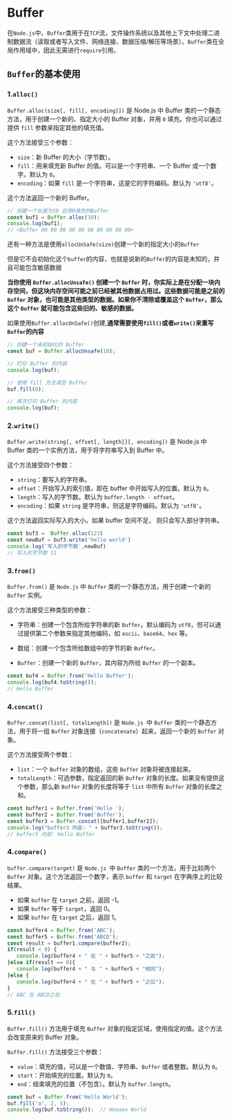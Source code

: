 # Buffer

在`Node.js`中，`Buffer`类用于在`TCP`流，文件操作系统以及其他上下文中处理二进制数据流（读取或者写入文件、网络连接、数据压缩/解压等场景）。`Buffer`类在全局作用域中，因此无需进行`require`引用。

## `Buffer`的基本使用

### 1.`alloc()`

`Buffer.alloc(size[, fill[, encoding]])` 是 Node.js 中 Buffer 类的一个静态方法，用于创建一个新的、指定大小的 Buffer 对象，并用 `0` 填充。你也可以通过提供 `fill` 参数来指定其他的填充值。

这个方法接受三个参数：

- `size`：新 Buffer 的大小（字节数）。
- `fill`：用来填充新 Buffer 的值。可以是一个字符串、一个 Buffer 或一个数字。默认为 `0`。
- `encoding`：如果 `fill` 是一个字符串，这是它的字符编码。默认为 `'utf8'`。

这个方法返回一个新的 Buffer。

```javascript
// 创建一个长度为10 且用0填充的Buffer
const buf1 = Buffer.alloc(10);
console.log(buf1);
// <Buffer 00 00 00 00 00 00 00 00 00 00>
```

还有一种方法是使用`allocUnSafe(size)`创建一个新的指定大小的`Buffer`

但是它不会初始化这个`buffer`的内容，也就是说新的`Buffer`的内容是未知的，并且可能包含敏感数据

**当你使用 `Buffer.allocUnsafe()` 创建一个 `Buffer` 时，你实际上是在分配一块内存空间，但这块内存空间可能之前已经被其他数据占用过。这些数据可能是之前的 `Buffer` 对象，也可能是其他类型的数据。如果你不清除或覆盖这个 `Buffer`，那么这个 `Buffer` 就可能包含这些旧的、敏感的数据。**

如果使用`Buffer.allocUnSafe()`创建,**通常需要使用`fill()`或者`write()`来重写`Buffer`的内容**

```javascript
// 创建一个未初始化的 Buffer
const buf = Buffer.allocUnsafe(10);

// 打印 Buffer 的内容
console.log(buf);

// 使用 fill 方法清空 Buffer
buf.fill(0);

// 再次打印 Buffer 的内容
console.log(buf);
```



### 2.`write()`

`Buffer.write(string[, offset[, length]][, encoding])` 是 Node.js 中 Buffer 类的一个实例方法，用于将字符串写入到 Buffer 中。

这个方法接受四个参数：

- `string`：要写入的字符串。
- `offset`：开始写入的索引值，即在 buffer 中开始写入的位置。默认为 `0`。
- `length`：写入的字节数。默认为 `buffer.length - offset`。
- `encoding`：如果 `string` 是字符串，则这是字符编码。默认为 `'utf8'`。

这个方法返回实际写入的大小。如果 buffer 空间不足， 则只会写入部分字符串。

```javascript
const buf3 =  Buffer.alloc(123)
const newBuf = buf3.write('hello world')
console.log('写入的字节数',newBuf)
// 写入的字节数 11
```

### 3.`from()`

`Buffer.from()` 是 `Node.js` 中 `Buffer` 类的一个静态方法，用于创建一个新的 `Buffer` 实例。

这个方法接受三种类型的参数：

- 字符串：创建一个包含所给字符串的新 `Buffer`。默认编码为 `utf8`，但可以通过提供第二个参数来指定其他编码，如 `ascii`、`base64`、`hex` 等。

- 数组：创建一个包含所给数组中的字节的新 `Buffer`。

- `Buffer`：创建一个新的 `Buffer`，其内容为所给 `Buffer` 的一个副本。

```javascript
const buf4 = Buffer.from('Hello Buffer');
console.log(buf4.toString());
// Hello Buffer
```

### 4.`concat()`

`Buffer.concat(list[, totalLength])` 是 `Node.js `中 `Buffer` 类的一个静态方法，用于将一组 `Buffer` 对象连接（`concatenate`）起来，返回一个新的 `Buffer` 对象。

这个方法接受两个参数：

- `list`：一个 `Buffer` 对象的数组，这些 `Buffer` 对象将被连接起来。
- `totalLength`：可选参数，指定返回的新 `Buffer` 对象的长度。如果没有提供这个参数，那么新 `Buffer` 对象的长度将等于 `list` 中所有 `Buffer` 对象的长度之和。

```javascript
const buffer1 = Buffer.from('Hello ');
const buffer2 = Buffer.from('Buffer');
const buffer3 = Buffer.concat([buffer1,buffer2]);
console.log("buffer3 内容: " + buffer3.toString());
// buffer3 内容: Hello Buffer
```



### 4.`compare()`

`buffer.compare(target)` 是 `Node.js `中  `Buffer`  类的一个方法，用于比较两个 `Buffer` 对象。这个方法返回一个数字，表示 `buffer` 和 `target` 在字典序上的比较结果。

- 如果 `buffer` 在 `target` 之前，返回 -1。
- 如果 `buffer` 等于 `target`，返回 0。
- 如果 `buffer` 在 `target` 之后，返回 1。

```javascript
const buffer4 = Buffer.from('ABC');
const buffer5 = Buffer.from('ABCD');
const result = buffer1.compare(buffer2);
if(result < 0) {
   console.log(buffer4 + " 在 " + buffer5 + "之前");
}else if(result == 0){
   console.log(buffer4 + " 与 " + buffer5 + "相同");
}else {
   console.log(buffer4 + " 在 " + buffer5 + "之后");
}
// ABC 在 ABCD之后
```



### 5.`fill()`

`Buffer.fill()` 方法用于填充 `Buffer` 对象的指定区域，使用指定的值。这个方法会改变原来的 Buffer 对象。

`Buffer.fill()` 方法接受三个参数：

- `value`：填充的值，可以是一个数值、字符串、`Buffer` 或者整数。默认为 `0`。
- `start`：开始填充的位置。默认为 `0`。
- `end`：结束填充的位置（不包含）。默认为 `buffer.length`。

```javascript
const buf = Buffer.from('Hello World');
buf.fill('a', 2, 5);
console.log(buf.toString());  // Heaaao World
```







